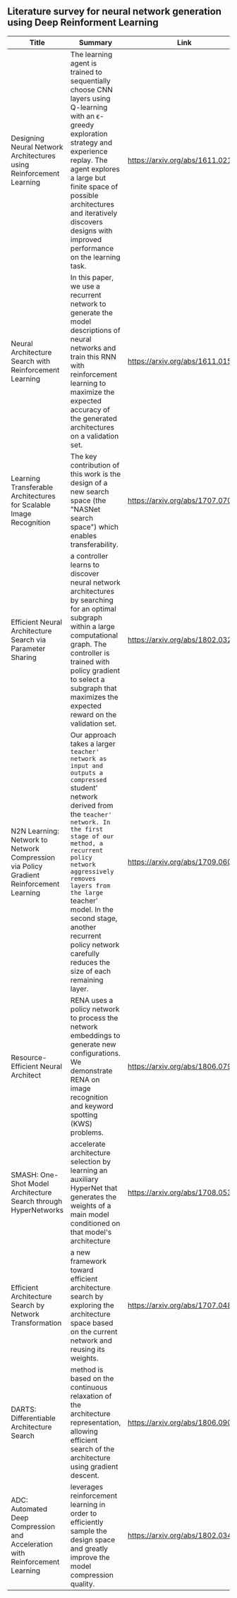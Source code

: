 ## Literature survey for neural network generation using Deep Reinforment Learning


| Title                                                                                   | Summary                                                                                                                                                                                                                                                                                                                                                                  | Link                             | Affiliations      |
|-----------------------------------------------------------------------------------------|--------------------------------------------------------------------------------------------------------------------------------------------------------------------------------------------------------------------------------------------------------------------------------------------------------------------------------------------------------------------------|----------------------------------|-------------------|
| Designing Neural Network Architectures using Reinforcement Learning                     | The learning agent is trained to sequentially choose CNN layers using Q-learning with an ϵ-greedy exploration strategy and experience replay. The agent explores a large but finite space of possible architectures and iteratively discovers designs with improved performance on the learning task.                                                                    | https://arxiv.org/abs/1611.02167 | MIT               |
| Neural Architecture Search with Reinforcement Learning                                  | In this paper, we use a recurrent network to generate the model descriptions of neural networks and train this RNN with reinforcement learning to maximize the expected accuracy of the generated architectures on a validation set.                                                                                                                                     | https://arxiv.org/abs/1611.01578 | Google            |
| Learning Transferable Architectures for Scalable Image Recognition                      | The key contribution of this work is the design of a new search space (the "NASNet search space") which enables transferability.                                                                                                                                                                                                                                         | https://arxiv.org/abs/1707.07012 | Google Brain      |
| Efficient Neural Architecture Search via Parameter Sharing                              | a controller learns to discover neural network architectures by searching for an optimal subgraph within a large computational graph. The controller is trained with policy gradient to select a subgraph that maximizes the expected reward on the validation set.                                                                                                      | https://arxiv.org/abs/1802.03268 | Google Brain      |
| N2N Learning: Network to Network Compression via Policy Gradient Reinforcement Learning | Our approach takes a larger `teacher' network as input and outputs a compressed `student' network derived from the `teacher' network. In the first stage of our method, a recurrent policy network aggressively removes layers from the large `teacher' model. In the second stage, another recurrent policy network carefully reduces the size of each remaining layer. | https://arxiv.org/abs/1709.06030 | CMU               |
| Resource-Efficient Neural Architect                                                     | RENA uses a policy network to process the network embeddings to generate new configurations. We demonstrate RENA on image recognition and keyword spotting (KWS) problems.                                                                                                                                                                                               | https://arxiv.org/abs/1806.07912 | Baidu             |
| SMASH: One-Shot Model Architecture Search through HyperNetworks                         | accelerate architecture selection by learning an auxiliary HyperNet that generates the weights of a main model conditioned on that model's architecture                                                                                                                                                                                                                  | https://arxiv.org/abs/1708.05344 | Edinburgh         |
| Efficient Architecture Search by Network Transformation                                 | a new framework toward efficient architecture search by exploring the architecture space based on the current network and reusing its weights.                                                                                                                                                                                                                           | https://arxiv.org/abs/1707.04873 | London University |
| DARTS: Differentiable Architecture Search                                               | method is based on the continuous relaxation of the architecture representation, allowing efficient search of the architecture using gradient descent.                                                                                                                                                                                                                   | https://arxiv.org/abs/1806.09055 | CMU               |
| ADC: Automated Deep Compression and Acceleration with Reinforcement Learning            | leverages reinforcement learning in order to efficiently sample the design space and greatly improve the model compression quality.                                                                                                                                                                                                                                      | https://arxiv.org/abs/1802.03494 | SongHan, MIT      |
